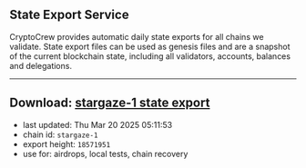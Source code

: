 ## State Export Service
CryptoCrew provides automatic daily state exports for all chains we validate. State export files can be used as genesis files and are a snapshot of the current blockchain state, including all validators, accounts, balances and delegations.

---
**Download: [stargaze-1 state export](https://dl-eu2.ccvalidators.com/SERVICE/stargaze/stargaze-1_export_18571951.json)**
---

- last updated: Thu Mar 20 2025 05:11:53
- chain id: `stargaze-1`
- export height: `18571951`
- use for: airdrops, local tests, chain recovery
